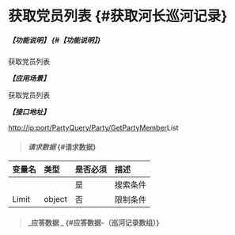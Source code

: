 # 获取党员列表 {#获取河长巡河记录}

##### _【功能说明】_ {#【功能说明】}

获取党员列表

_**【应用场景】**_

获取党员列表

_**【接口地址】**_

[http://ip:port/PartyQuery/Party/GetPartyMember](http://ip:port/HMQuery/PatrolRiver/GetPatrolRivers)List

> #### _请求数据_ {#请求数据}

| 变量名 | 类型 | 是否必须 | 描述 |
| :--- | :--- | :--- | :--- |
|  |  | 是 | 搜索条件 |
| Limit | object | 否 | 限制条件 |

> #### _应答数据 _ {#应答数据-（巡河记录数组）}



